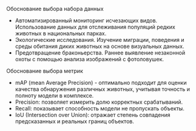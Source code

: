 Обоснование выбора набора данных
* Автоматизированный мониторинг исчезающих видов. Использование данных для отслеживания популяций редких животных в национальных парках.
* Экологические исследования. Изучение миграции, поведения и среды обитания диких животных на основе визуальных данных.
* Предотвращение браконьерства. Раннее выявление незаконной охоты с помощью анализа изображений с фотоловушек.

Обоснование выбора метрик
* mAP (mean Average Precision) - оптимально подходит для оценки качества обнаружения различных животных, учитывая точность и полноту модели в комплексе.
* Precision: позволяет измерить долю корректных срабатываний.
* Recall: показывает способность модели не пропускать объекты.
* IoU (Intersection over Union): отражает степень совпадения предсказанных и реальных границ объектов.
